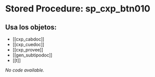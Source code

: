 # Stored Procedure: sp_cxp_btn010

## Usa los objetos:
- [[cxp_cabdoc]]
- [[cxp_cuedoc]]
- [[cxp_provee]]
- [[gen_subtipodoc]]
- [[t]]

*No code available.*
